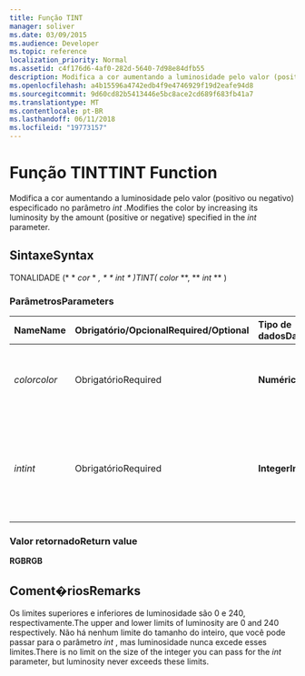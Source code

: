 ```yaml
---
title: Função TINT
manager: soliver
ms.date: 03/09/2015
ms.audience: Developer
ms.topic: reference
localization_priority: Normal
ms.assetid: c4f176d6-4af0-282d-5640-7d98e84dfb55
description: Modifica a cor aumentando a luminosidade pelo valor (positivo ou negativo) especificado no parâmetro int.
ms.openlocfilehash: a4b15596a4742edb4f9e4746929f19d2eafe94d8
ms.sourcegitcommit: 9d60cd82b5413446e5bc8ace2cd689f683fb41a7
ms.translationtype: MT
ms.contentlocale: pt-BR
ms.lasthandoff: 06/11/2018
ms.locfileid: "19773157"
---
```

# <a name="tint-function"></a><span data-ttu-id="21ffa-103">Função TINT</span><span class="sxs-lookup"><span data-stu-id="21ffa-103">TINT Function</span></span>

<span data-ttu-id="21ffa-104">Modifica a cor aumentando a luminosidade pelo valor (positivo ou negativo) especificado no parâmetro _int_ .</span><span class="sxs-lookup"><span data-stu-id="21ffa-104">Modifies the color by increasing its luminosity by the amount (positive or negative) specified in the  _int_ parameter.</span></span> 
  
## <a name="syntax"></a><span data-ttu-id="21ffa-105">Sintaxe</span><span class="sxs-lookup"><span data-stu-id="21ffa-105">Syntax</span></span>

<span data-ttu-id="21ffa-106">TONALIDADE (* * *cor* * *, * * *int* * *)</span><span class="sxs-lookup"><span data-stu-id="21ffa-106">TINT(** *color* **, ** *int* ** )</span></span> 
  
### <a name="parameters"></a><span data-ttu-id="21ffa-107">Parâmetros</span><span class="sxs-lookup"><span data-stu-id="21ffa-107">Parameters</span></span>

|<span data-ttu-id="21ffa-108">**Name**</span><span class="sxs-lookup"><span data-stu-id="21ffa-108">**Name**</span></span>|<span data-ttu-id="21ffa-109">**Obrigatório/Opcional**</span><span class="sxs-lookup"><span data-stu-id="21ffa-109">**Required/Optional**</span></span>|<span data-ttu-id="21ffa-110">**Tipo de dados**</span><span class="sxs-lookup"><span data-stu-id="21ffa-110">**Data Type**</span></span>|<span data-ttu-id="21ffa-111">**Descrição**</span><span class="sxs-lookup"><span data-stu-id="21ffa-111">**Description**</span></span>|
|:-----|:-----|:-----|:-----|
| <span data-ttu-id="21ffa-112">_color_</span><span class="sxs-lookup"><span data-stu-id="21ffa-112">_color_</span></span> <br/> |<span data-ttu-id="21ffa-113">Obrigatório</span><span class="sxs-lookup"><span data-stu-id="21ffa-113">Required</span></span>  <br/> |<span data-ttu-id="21ffa-114">**Numérico**</span><span class="sxs-lookup"><span data-stu-id="21ffa-114">**Numeric**</span></span> <br/> |<span data-ttu-id="21ffa-115">O índice de cores do Microsoft Visio ou o valor RGB da cor.</span><span class="sxs-lookup"><span data-stu-id="21ffa-115">The Microsoft Visio color index or RGB value of the color.</span></span>  <br/> |
| <span data-ttu-id="21ffa-116">_int_</span><span class="sxs-lookup"><span data-stu-id="21ffa-116">_int_</span></span> <br/> |<span data-ttu-id="21ffa-117">Obrigatório</span><span class="sxs-lookup"><span data-stu-id="21ffa-117">Required</span></span>  <br/> |<span data-ttu-id="21ffa-118">**Integer**</span><span class="sxs-lookup"><span data-stu-id="21ffa-118">**Integer**</span></span> <br/> |<span data-ttu-id="21ffa-p101">O valor pelo qual a luminosidade da cor será aumentada. Pode ser positivo ou negativo.</span><span class="sxs-lookup"><span data-stu-id="21ffa-p101">The amount by which to increase the luminosity of the color. Can be positive or negative.</span></span>  <br/> |
   
### <a name="return-value"></a><span data-ttu-id="21ffa-121">Valor retornado</span><span class="sxs-lookup"><span data-stu-id="21ffa-121">Return value</span></span>

 <span data-ttu-id="21ffa-122">**RGB**</span><span class="sxs-lookup"><span data-stu-id="21ffa-122">**RGB**</span></span>
  
## <a name="remarks"></a><span data-ttu-id="21ffa-123">Coment�rios</span><span class="sxs-lookup"><span data-stu-id="21ffa-123">Remarks</span></span>

<span data-ttu-id="21ffa-124">Os limites superiores e inferiores de luminosidade são 0 e 240, respectivamente.</span><span class="sxs-lookup"><span data-stu-id="21ffa-124">The upper and lower limits of luminosity are 0 and 240 respectively.</span></span> <span data-ttu-id="21ffa-125">Não há nenhum limite do tamanho do inteiro, que você pode passar para o parâmetro _int_ , mas luminosidade nunca excede esses limites.</span><span class="sxs-lookup"><span data-stu-id="21ffa-125">There is no limit on the size of the integer you can pass for the  _int_ parameter, but luminosity never exceeds these limits.</span></span> 
  

